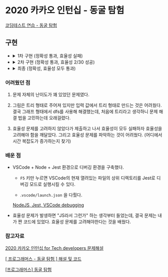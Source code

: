 # 2020 카카오 인턴십 - 동굴 탐험

[코딩테스트 연습 - 동굴 탐험](https://programmers.co.kr/learn/courses/30/lessons/67260?language=javascript)

## 구현

- <details><summary>1차 구현 (정확성 통과, 효율성 실패)</summary>

   ```javascript
   function solution(n, path, order) {
       const nodes = Array.from({ length: n }, () => new Node([], 0, false));
       const start = nodes[0];
       const locks = [];
   
       for (const p of path) {
           nodes[p[0]].edges.push(p[1]);
           nodes[p[1]].edges.push(p[0]);
       }
   
       for (const o of order) {
           nodes[o[1]].prior = o[0];
       }
   
       if (start.prior !== 0) {
           return false;
       }
   
       start.visited = true;
       start.edges.forEach((edgeNum) => visit(edgeNum, nodes, locks));
   
       if (nodes.some((node) => node.visited === false)) {
           return false;
       } else {
           return true;
       }
   }
   
   function visit(nodeNum, nodes, locks) {
       const current = nodes[nodeNum];
       const priorNode = nodes[current.prior];
   
       if (current.visited === true) {
           return;
       }
   
       if (priorNode.visited === false) {
           locks.push(nodeNum);
           return;
       }
   
       current.visited = true;
       const openNum = locks.find((lockNum) => nodes[lockNum].prior === nodeNum);
       if (openNum) {
           visit(openNum, nodes, locks);
       }
   
       current.edges.forEach((edge) => visit(edge, nodes, locks));
   }
   
   class Node {
       constructor(edges, prior, visited) {
           this.edges = edges;
           this.prior = prior;
           this.visited = visited;
       }
   }
   ```

   - 효율성 실패의 원인이 시간 초과도 있었지만 런타임 에러도 있었음. → 재귀 호출로 인한 stack overflow로 판단

  </details>

- <details><summary>2차 구현 (정확성 통과, 효율성 2/30 성공)</summary>

   ```javascript
   function solution(n, path, order) {
       const nodes = Array.from({ length: n }, () => new Node([], 0, false));
       const start = nodes[0];
       const stack = [];
       const locks = [];
   
       for (const p of path) {
           nodes[p[0]].edges.push(p[1]);
           nodes[p[1]].edges.push(p[0]);
       }
   
       for (const o of order) {
           nodes[o[1]].prior = o[0];
       }
   
       if (start.prior !== 0) {
           return false;
       }
   
       start.visited = true;
       start.edges.forEach((edge) => stack.push(edge));
   
       while (stack.length !== 0) {
           const nodeNum = stack.pop();
           const availables = visit(nodeNum, nodes, locks);
           availables.forEach((availNum) => stack.push(availNum));
       }
   
       if (nodes.some((node) => node.visited === false)) {
           return false;
       } else {
           return true;
       }
   }
   
   function visit(nodeNum, nodes, locks) {
       const current = nodes[nodeNum];
       const priorNode = nodes[current.prior];
   
       if (current.visited === true) {
           return [];
       }
   
       if (priorNode.visited === false) {
           locks.push(nodeNum);
           return [];
       }
   
       current.visited = true;
   
       const openNum = locks.find((lockNum) => nodes[lockNum].prior === nodeNum);
       if (openNum) {
           return [...current.edges, openNum];
       }
       return [...current.edges];
   }
   
   class Node {
       constructor(edges, prior, visited) {
           this.edges = edges;
           this.prior = prior;
           this.visited = visited;
       }
   }
   ```

   - visit 함수를 재귀호출하지 않고, 방문할 노드 목록을 stack으로 관리한 뒤 visit 함수에서는 방문할 노드 리스트를 리턴하게끔 수정함.

   - 효율성 테스트의 2개 테스트 케이스에 대해서만 통과했는데, 나머지는 모두 시간 초과로 인한 에러였음.

  </details>

- <details><summary>최종 (정확성, 효율성 모두 통과)</summary>

   ```javascript
   function solution(n, path, order) {
       const nodes = Array.from({ length: n }, () => new Node([], 0, false, 0));
       const start = nodes[0];
       const stack = [];
   
       for (const p of path) {
           nodes[p[0]].edges.push(p[1]);
           nodes[p[1]].edges.push(p[0]);
       }
   
       for (const o of order) {
           nodes[o[1]].prior = o[0];
       }
   
       if (start.prior !== 0) {
           return false;
       }
   
       start.visited = true;
       start.edges.forEach((edge) => stack.push(edge));
   
       while (stack.length !== 0) {
           const node = stack.pop();
           const availables = visit(node, nodes);
           availables.forEach((availNum) => stack.push(availNum));
       }
   
       if (nodes.some((node) => node.visited === false)) {
           return false;
       } else {
           return true;
       }
   }
   
   function visit(node, nodes) {
       const current = nodes[node];
       const priorNode = nodes[current.prior];
   
       if (current.visited === true) {
           return [];
       }
   
       if (priorNode.visited === false) {
           priorNode.next = node;
           return [];
       }
   
       current.visited = true;
   
       if (current.next) {
           return [...current.edges, current.next];
       }
       return [...current.edges];
   }
   
   class Node {
       constructor(edges, prior, visited, next) {
           this.edges = edges;
           this.prior = prior;
           this.visited = visited;
           this.next = next;
       }
   }
   ```

   - locks 배열에 노드 목록을 담아두고, 이번 방문을 통해 방문할 수 있게 된 노드를 배열에서 find 함수로 찾는 과정이 추가적인 시간 복잡도를 발생시켰음 ... (이걸 찾는데 꽤나 해멨다.)

  </details>

### 어려웠던 점

1. 문제 자체의 난이도가 꽤 있었던 문제였다.

1. 그림은 트리 형태로 주어져 있지만 입력 값에서 트리 형태로 만드는 것은 어려웠다. 결국 그래프 형태에서 dfs를 사용해 해결했는데, 처음에 트리라고 생각하니 문제 해결 법을 고민하는데 오래걸렸다.

1. 효율성 문제를 고려하지 않았다가 제출하고 나서 효율성이 모두 실패하자 효율성을 고려해야 함을 깨달았다. 그리고 효율성 문제를 파악하는 것이 어려웠다. (어디에서 시간 복잡도가 증가하는지 찾기)

### 배운 점

- VSCode + Node + Jest 환경으로 디버깅 환경을 구축했다.

   - `F5` 키만 누르면 VSCode의 현재 열려있는 파일의 상위 디렉토리를 Jest로 디버깅 모드로 실행시킬 수 있다.

   - .`vscode/launch.json` 을 다뤘다.

   [NodeJS, Jest, VSCode debugging](https://www.notion.so/00cf8f3ffbaf4a7da77eb52df820e418)

- 효율성 문제가 발생하면 "JS라서 그런가" 하는 생각부터 들었는데, 결국 문제는 내가 짠 코드에 있었다. 효율성 문제를 고려해야한다는 것을 배웠다.

### 참고자료

[2020 카카오 인턴십 for Tech developers 문제해설](https://tech.kakao.com/2020/07/01/2020-internship-test/)

[[ 프로그래머스 - 동굴 탐험 ] 해설 및 코드](https://beginthread.tistory.com/161)

[[프로그래머스] 동굴 탐험](https://medium.com/@haeseok/%ED%94%84%EB%A1%9C%EA%B7%B8%EB%9E%98%EB%A8%B8%EC%8A%A4-%EB%8F%99%EA%B5%B4-%ED%83%90%ED%97%98-a669d62f304d)


